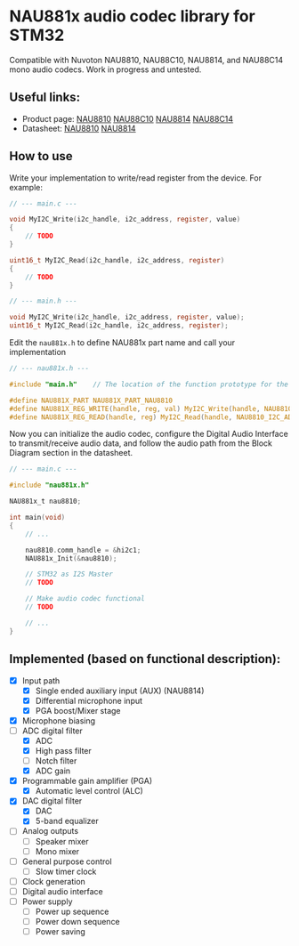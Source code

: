 NAU881x audio codec library for STM32
======================================

Compatible with Nuvoton NAU8810, NAU88C10, NAU8814, and NAU88C14 mono audio codecs. Work in progress and untested.

## Useful links:
- Product page: [NAU8810](https://www.nuvoton.com/products/smart-home-audio/audio-converters/audio-codec-series/nau8810yg/) [NAU88C10](https://www.nuvoton.com/products/smart-home-audio/audio-converters/audio-codec-series/nau88c10yg/) [NAU8814](https://www.nuvoton.com/products/smart-home-audio/audio-converters/audio-codec-series/nau8814yg/) [NAU88C14](https://www.nuvoton.com/products/smart-home-audio/audio-converters/audio-codec-series/nau88c14yg/)
- Datasheet: [NAU8810](https://datasheet.lcsc.com/lcsc/2202132130_Nuvoton-Tech-NAU8810YG_C2613464.pdf) [NAU8814](https://datasheet.lcsc.com/lcsc/1810221243_Nuvoton-Tech-NAU8814YG_C94774.pdf)

## How to use
Write your implementation to write/read register from the device. For example:
```C
// --- main.c ---

void MyI2C_Write(i2c_handle, i2c_address, register, value)
{
    // TODO
}

uint16_t MyI2C_Read(i2c_handle, i2c_address, register)
{
    // TODO
}
```
```C
// --- main.h ---

void MyI2C_Write(i2c_handle, i2c_address, register, value);
uint16_t MyI2C_Read(i2c_handle, i2c_address, register);
```

Edit the `nau881x.h` to define NAU881x part name and call your implementation
```C
// --- nau881x.h ---

#include "main.h"    // The location of the function prototype for the implementation

#define NAU881X_PART NAU881X_PART_NAU8810
#define NAU881X_REG_WRITE(handle, reg, val) MyI2C_Write(handle, NAU8810_I2C_ADDRESS, reg, val)
#define NAU881X_REG_READ(handle, reg) MyI2C_Read(handle, NAU8810_I2C_ADDRESS, reg)
```

Now you can initialize the audio codec, configure the Digital Audio Interface to transmit/receive audio data, and follow the audio path from the Block Diagram section in the datasheet.
```C
// --- main.c ---

#include "nau881x.h"

NAU881x_t nau8810;

int main(void)
{
    // ...

    nau8810.comm_handle = &hi2c1;
    NAU881x_Init(&nau8810);

    // STM32 as I2S Master
    // TODO

    // Make audio codec functional
    // TODO

    // ...
}
```

## Implemented (based on functional description):
- [X] Input path
    - [X] Single ended auxiliary input (AUX) (NAU8814)
    - [X] Differential microphone input
    - [X] PGA boost/Mixer stage
- [X] Microphone biasing
- [ ] ADC digital filter
    - [X] ADC
    - [X] High pass filter
    - [ ] Notch filter
    - [X] ADC gain
- [X] Programmable gain amplifier (PGA)
    - [X] Automatic level control (ALC)
- [X] DAC digital filter
    - [X] DAC
    - [X] 5-band equalizer
- [ ] Analog outputs
    - [ ] Speaker mixer
    - [ ] Mono mixer
- [ ] General purpose control
    - [ ] Slow timer clock
- [ ] Clock generation
- [ ] Digital audio interface
- [ ] Power supply
    - [ ] Power up sequence
    - [ ] Power down sequence
    - [ ] Power saving
